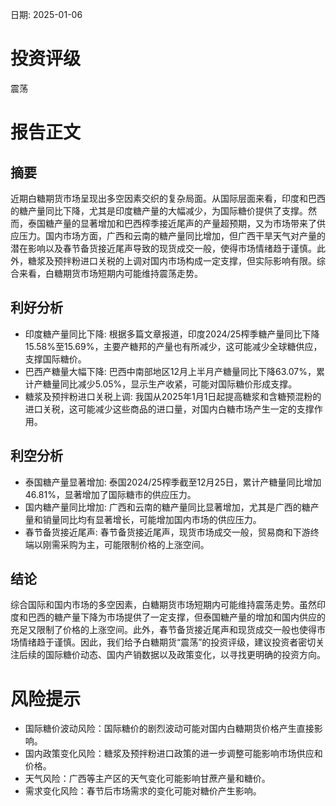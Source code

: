 
日期: 2025-01-06

# 投资评级

震荡

# 报告正文

## 摘要

近期白糖期货市场呈现出多空因素交织的复杂局面。从国际层面来看，印度和巴西的糖产量同比下降，尤其是印度糖产量的大幅减少，为国际糖价提供了支撑。然而，泰国糖产量的显著增加和巴西榨季接近尾声的产量超预期，又为市场带来了供应压力。国内市场方面，广西和云南的糖产量同比增加，但广西干旱天气对产量的潜在影响以及春节备货接近尾声导致的现货成交一般，使得市场情绪趋于谨慎。此外，糖浆及预拌粉进口关税的上调对国内市场构成一定支撑，但实际影响有限。综合来看，白糖期货市场短期内可能维持震荡走势。

## 利好分析

* 印度糖产量同比下降: 根据多篇文章报道，印度2024/25榨季糖产量同比下降15.58%至15.69%，主要产糖邦的产量也有所减少，这可能减少全球糖供应，支撑国际糖价。
* 巴西产糖量大幅下降: 巴西中南部地区12月上半月产糖量同比下降63.07%，累计产糖量同比减少5.05%，显示生产收紧，可能对国际糖价形成支撑。
* 糖浆及预拌粉进口关税上调: 我国从2025年1月1日起提高糖浆和含糖预混粉的进口关税，这可能减少这些商品的进口量，对国内白糖市场产生一定的支撑作用。

## 利空分析

* 泰国糖产量显著增加: 泰国2024/25榨季截至12月25日，累计产糖量同比增加46.81%，显著增加了国际糖市的供应压力。
* 国内糖产量同比增加: 广西和云南的糖产量同比显著增加，尤其是广西的糖产量和销量同比均有显著增长，可能增加国内市场的供应压力。
* 春节备货接近尾声: 春节备货接近尾声，现货市场成交一般，贸易商和下游终端以刚需采购为主，可能限制价格的上涨空间。

## 结论

综合国际和国内市场的多空因素，白糖期货市场短期内可能维持震荡走势。虽然印度和巴西的糖产量下降为市场提供了一定支撑，但泰国糖产量的增加和国内供应的充足又限制了价格的上涨空间。此外，春节备货接近尾声和现货成交一般也使得市场情绪趋于谨慎。因此，我们给予白糖期货“震荡”的投资评级，建议投资者密切关注后续的国际糖价动态、国内产销数据以及政策变化，以寻找更明确的投资方向。

# 风险提示

* 国际糖价波动风险：国际糖价的剧烈波动可能对国内白糖期货价格产生直接影响。
* 国内政策变化风险：糖浆及预拌粉进口政策的进一步调整可能影响市场供应和价格。
* 天气风险：广西等主产区的天气变化可能影响甘蔗产量和糖价。
* 需求变化风险：春节后市场需求的变化可能对糖价产生影响。
